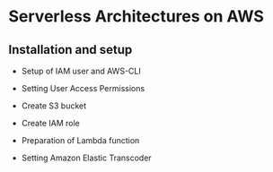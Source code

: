 # Serverless Architectures on AWS

## Installation and setup

- Setup of IAM user and AWS-CLI

- Setting User Access Permissions

- Create S3 bucket

- Create IAM role

- Preparation of Lambda function

- Setting Amazon Elastic Transcoder
